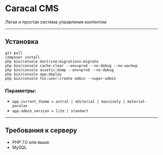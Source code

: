 Caracal CMS
===========

Легая и простая система управления контентом

---

## Установка
```
git pull
composer install
php bin/console doctrine:migrations:migrate
php bin/console cache:clear --env=prod --no-debug --no-warmup
php bin/console assetic:dump --env=prod --no-debug
php bin/console app:deploy
php bin/console fos:user:create admin --super-admin
```

### Параметры:
+ `app.current_theme = astral | editorial | massively | material-paralax`
+ `app.admin_version = lite | standart`

---

## Требования к серверу
+ PHP 7.0 или выше
+ MySQL